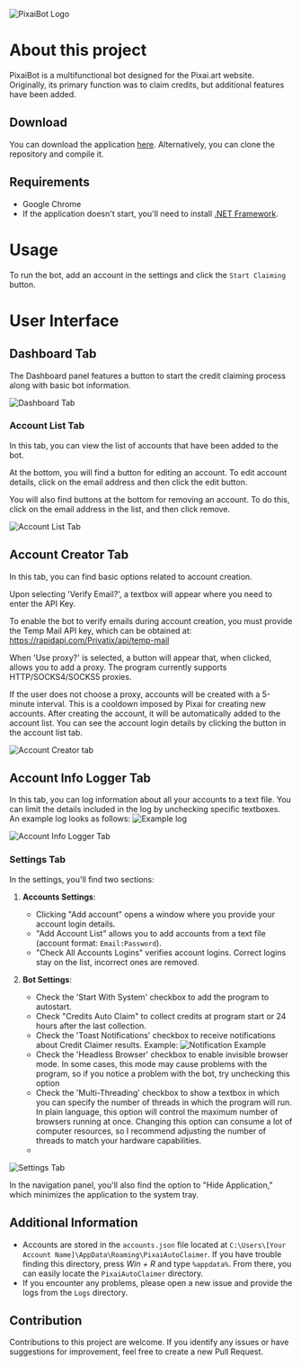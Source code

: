 ![PixaiBot Logo](https://i.imgur.com/jrkmatA.png)

# About this project
PixaiBot is a multifunctional bot designed for the Pixai.art website. Originally, its primary function was to claim credits, but additional features have been added.

## Download 
You can download the application [here](https://github.com/Harabe-x/PixaiBot/releases/tag/v1.3.0.0). Alternatively, you can clone the repository and compile it.

## Requirements 
- Google Chrome
- If the application doesn't start, you'll need to install [.NET Framework](https://dotnet.microsoft.com/en-us/download).

# Usage 
To run the bot, add an account in the settings and click the `Start Claiming` button.

# User Interface

## Dashboard Tab
The Dashboard panel features a button to start the credit claiming process along with basic bot information.

![Dashboard Tab](https://i.imgur.com/lKVSXp7.png)  

### Account List Tab
In this tab, you can view the list of accounts that have been added to the bot.

At the bottom, you will find a button for editing an account. To edit account details, click on the email address and then click the edit button.

You will also find buttons at the bottom for removing an account. To do this, click on the email address in the list, and then click remove.

![Account List Tab](https://i.imgur.com/NLdwotL.png)  

## Account Creator Tab

In this tab, you can find basic options related to account creation.

Upon selecting 'Verify Email?', a textbox will appear where you need to enter the API Key.

To enable the bot to verify emails during account creation, you must provide the Temp Mail API key, which can be obtained at: https://rapidapi.com/Privatix/api/temp-mail

When 'Use proxy?' is selected, a button will appear that, when clicked, allows you to add a proxy. The program currently supports HTTP/SOCKS4/SOCKS5 proxies.

If the user does not choose a proxy, accounts will be created with a 5-minute interval. This is a cooldown imposed by Pixai for creating new accounts.
After creating the account, it will be automatically added to the account list.
You can see the account login details by clicking the button in the account list tab.

![Account Creator tab](https://i.imgur.com/L2NQQ4T.png)  

## Account Info Logger Tab
In this tab, you can log information about all your accounts to a text file.
You can limit the details included in the log by unchecking specific textboxes.
An example log looks as follows: ![Example log](https://i.imgur.com/mR82sd2.png)  

![Account Info Logger Tab](https://i.imgur.com/VSZ5Qex.png)  

### Settings Tab 

In the settings, you'll find two sections:

1. **Accounts Settings**:
   - Clicking "Add account" opens a window where you provide your account login details.
   - "Add Account List" allows you to add accounts from a text file (account format: `Email:Password`).
   - "Check All Accounts Logins" verifies account logins. Correct logins stay on the list, incorrect ones are removed.

2. **Bot Settings**:
   - Check the 'Start With System' checkbox to add the program to autostart.
   - Check "Credits Auto Claim" to collect credits at program start or 24 hours after the last collection.
   - Check the 'Toast Notifications' checkbox to receive notifications about Credit Claimer results. Example: ![Notification Example](https://i.imgur.com/RrwHiJS.png)
   - Check the 'Headless Browser' checkbox to enable invisible browser mode. In some cases, this mode may cause problems with the program, so if you notice a problem with the bot, try unchecking this option
   - Check the 'Multi-Threading' checkbox to show a textbox in which you can specify the number of threads in which the program will run. In plain language, this option will control the maximum number of browsers running at once. Changing this option can consume a lot of computer resources, so I recommend adjusting the number of threads to match your hardware capabilities.
   - 
![Settings Tab](https://i.imgur.com/saXy5dh.png)

In the navigation panel, you'll also find the option to "Hide Application," which minimizes the application to the system tray.

## Additional Information
- Accounts are stored in the `accounts.json` file located at `C:\Users\[Your Account Name]\AppData\Roaming\PixaiAutoClaimer`. If you have trouble finding this directory, press *Win + R* and type `%appdata%`. From there, you can easily locate the `PixaiAutoClaimer` directory.
- If you encounter any problems, please open a new issue and provide the logs from the `Logs` directory.

## Contribution
Contributions to this project are welcome. If you identify any issues or have suggestions for improvement, feel free to create a new Pull Request.
